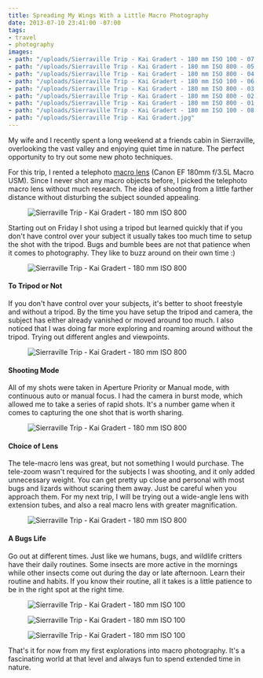 ```yaml
---
title: Spreading My Wings With a Little Macro Photography
date: 2013-07-10 23:41:00 -07:00
tags:
- travel
- photography
images:
- path: "/uploads/Sierraville Trip - Kai Gradert - 180 mm ISO 100 - 07.jpg"
- path: "/uploads/Sierraville Trip - Kai Gradert - 180 mm ISO 800 - 05.jpg"
- path: "/uploads/Sierraville Trip - Kai Gradert - 180 mm ISO 800 - 04.jpg"
- path: "/uploads/Sierraville Trip - Kai Gradert - 180 mm ISO 100 - 06.jpg"
- path: "/uploads/Sierraville Trip - Kai Gradert - 180 mm ISO 800 - 03.jpg"
- path: "/uploads/Sierraville Trip - Kai Gradert - 180 mm ISO 800 - 02.jpg"
- path: "/uploads/Sierraville Trip - Kai Gradert - 180 mm ISO 800 - 01.jpg"
- path: "/uploads/Sierraville Trip - Kai Gradert - 180 mm ISO 100 - 08.jpg"
- path: "/uploads/Sierraville Trip - Kai Gradert.jpg"
---
```


My wife and I recently spent a long weekend at a friends cabin in Sierraville, overlooking the vast valley and enjoying quiet time in nature. The perfect opportunity to try out some new photo techniques.

For this trip, I rented a telephoto [macro lens](http://www.borrowlenses.com/product/Canon_180mm_f3.5_Macro) (Canon EF 180mm f/3.5L Macro USM). Since I never shot any macro objects before, I picked the telephoto macro lens without much research. The idea of shooting from a little farther distance without disturbing the subject sounded appealing.

<figure><img src="/uploads/Sierraville Trip - Kai Gradert - 180 mm ISO 800 - 01.jpg" alt="Sierraville Trip - Kai Gradert - 180 mm ISO 800"></figure>

Starting out on Friday I shot using a tripod but learned quickly that if you don't have control over your subject it usually takes too much time to setup the shot with the tripod. Bugs and bumble bees are not that patience when it comes to photography. They like to buzz around on their own time :)

<figure><img src="/uploads/Sierraville Trip - Kai Gradert - 180 mm ISO 800 - 02.jpg" alt="Sierraville Trip - Kai Gradert - 180 mm ISO 800"></figure>

#### To Tripod or Not

If you don't have control over your subjects, it's better to shoot freestyle and without a tripod. By the time you have setup the tripod and camera, the subject has either already vanished or moved around too much. I also noticed that I was doing far more exploring and roaming around without the tripod. Trying out different angles and viewpoints.

<figure><img src="/uploads/Sierraville Trip - Kai Gradert - 180 mm ISO 800 - 05.jpg" alt="Sierraville Trip - Kai Gradert - 180 mm ISO 800"></figure>

#### Shooting Mode

All of my shots were taken in Aperture Priority or Manual mode, with continuous auto or manual focus. I had the camera in burst mode, which allowed me to take a series of rapid shots. It's a number game when it comes to capturing the one shot that is worth sharing.

<figure><img src="/uploads/Sierraville Trip - Kai Gradert - 180 mm ISO 800 - 04.jpg" alt="Sierraville Trip - Kai Gradert - 180 mm ISO 800"></figure>

#### Choice of Lens

The tele-macro lens was great, but not something I would purchase. The tele-zoom wasn't required for the subjects I was shooting, and it only added unnecessary weight. You can get pretty up close and personal with most bugs and lizards without scaring them away. Just be careful when you approach them. For my next trip, I will be trying out a wide-angle lens with extension tubes, and also a real macro lens with greater magnification.

<figure><img src="/uploads/Sierraville Trip - Kai Gradert - 180 mm ISO 800 - 03.jpg" alt="Sierraville Trip - Kai Gradert - 180 mm ISO 800"></figure>

#### A Bugs Life

Go out at different times. Just like we humans, bugs, and wildlife critters have their daily routines. Some insects are more active in the mornings while other insects come out during the day or late afternoon. Learn their routine and habits. If you know their routine, all it takes is a little patience to be in the right spot at the right time.

<figure><img src="/uploads/Sierraville Trip - Kai Gradert - 180 mm ISO 100 - 08.jpg" alt="Sierraville Trip - Kai Gradert - 180 mm ISO 100"></figure>

<figure><img src="/uploads/Sierraville Trip - Kai Gradert - 180 mm ISO 100 - 07.jpg" alt="Sierraville Trip - Kai Gradert - 180 mm ISO 100"></figure>

<figure><img src="/uploads/Sierraville Trip - Kai Gradert - 180 mm ISO 100 - 06.jpg" alt="Sierraville Trip - Kai Gradert - 180 mm ISO 100"></figure>

That's it for now from my first explorations into macro photography. It's a fascinating world at that level and always fun to spend extended time in nature.
